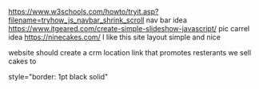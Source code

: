 https://www.w3schools.com/howto/tryit.asp?filename=tryhow_js_navbar_shrink_scroll   nav bar idea
https://www.itgeared.com/create-simple-slideshow-javascript/ pic carrel idea
https://ninecakes.com/ I like this site layout simple and nice 

website should create a crm
location link that promotes resterants we sell cakes to


style="border: 1pt black solid"